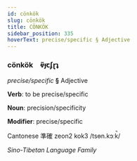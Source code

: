 ```yaml
---
id: cönkök
slug: cönkök
title: CÖNKÖK
sidebar_position: 335
hoverText: precise/specific § Adjective
---
```


### cönkök&emsp;<span kind="abugida">ⱴ̃ɟꞇʄɽʇ</span>

*precise/specific* **§** Adjective

**Verb**: to be precise/specific

**Noun**: precision/specificity

**Modifier**: precise/specific

Cantonese 準確 zeon2 kok3 /tsɵn.kɔːk̚/

*Sino-Tibetan Language Family*